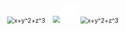 <p align="center">
  <picture> <source media="(prefers-color-scheme: light)" width="50" srcset="https://user-images.githubusercontent.com/37082732/208269726-e107d3fb-edc9-4768-8c4d-9f6d5fecceed.png"> <source media="(prefers-color-scheme: dark)" width="50" srcset="https://user-images.githubusercontent.com/37082732/208269911-9e559645-d995-47c6-b6ea-5d2f4fe0121b.png"> <img alt="x+y^2+z^3"> </picture>
  <img src="spacer.png" width="10"/>
  <img src="https://github-readme-stats.vercel.app/api/top-langs/?username=mcthomas&card_width=225&layout=compact&langs_count=10&text_color=7F7F7F&bg_color=00000000&hide_border=true&border_radius=7&hide_title=true&hide=html,javascript,css"/> 
  <img src="spacer.png" width="40"/>
  <picture> <source media="(prefers-color-scheme: dark)" srcset="https://user-images.githubusercontent.com/37082732/208271126-ef1d398f-e9dd-4d2d-a250-5a09d3120317.gif"> <source media="(prefers-color-scheme: light)" srcset="https://user-images.githubusercontent.com/37082732/208269961-4fb17c9d-59cb-4183-8ac8-cbefc4ac08b4.gif"> <img alt="x+y^2+z^3"> </picture>
</p>
